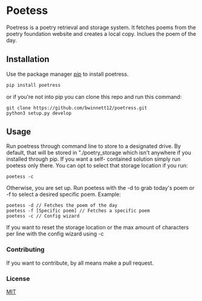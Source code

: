 # Poetess

Poetress is a poetry retrieval and storage system.
It fetches poems from the poetry foundation website and
creates a local copy. Inclues the poem of the day.

## Installation
Use the package manager [pip](https://pip.pypa.io/en/stable/) to install poetress.

```bash
pip install poetress
```
or if you're not into pip you can clone this repo and run this command:
```
git clone https://github.com/bwinnett12/poetress.git
python3 setup.py develop
```

## Usage
Run poetress through command line to store to a designated drive. By default, that will be
stored in "./poetry_storage which isn't anywhere if you installed through pip. If you want a self-
contained solution simply run poetess only there. You can opt to select that storage location
if you run:
```
poetess -c
```
 Otherwise, you are set up. Run poetess with the -d to grab today's poem or -f to select a
 desired specific poem. Example:
 ```
 poetess -d // Fetches the poem of the day
 poetess -f [Specific poem] // Fetches a specific poem
 poetess -c // Config wizard
 ```

If you want to reset the storage location or the max amount of characters per line
with the config wizard using -c

### Contributing
If you want to contribute, by all means make a pull request.

### License
[MIT](https://choosealicense.com/licenses/mit/)

